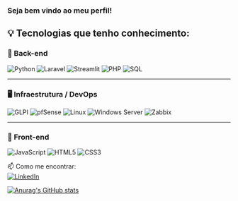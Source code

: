 ### Seja bem vindo ao meu perfil!

## 💡 Tecnologias que tenho conhecimento:

### 🧠 Back-end

![Python](https://img.shields.io/badge/-Python-05122A?style=flat&logo=python)
![Laravel](https://img.shields.io/badge/-Laravel-red?style=flat&logo=laravel)
![Streamlit](https://img.shields.io/badge/-Streamlit-FF4B4B?style=flat&logo=streamlit&logoColor=white)
![PHP](https://img.shields.io/badge/-PHP-777BB4?style=flat&logo=php)
![SQL](https://img.shields.io/badge/-SQL-4479A1?style=flat&logo=mysql)

---

### 🖥️ Infraestrutura / DevOps

![GLPI](https://img.shields.io/badge/-GLPI-2E9AFE?style=flat&logo=knowledgebase&logoColor=white)
![pfSense](https://img.shields.io/badge/-pfSense-212121?style=flat&logo=verizon&logoColor=white)
![Linux](https://img.shields.io/badge/-Linux-FCC624?style=flat&logo=linux&logoColor=black)
![Windows Server](https://img.shields.io/badge/-Windows_Server-0078D6?style=flat&logo=microsoft&logoColor=white)
![Zabbix](https://img.shields.io/badge/-Zabbix-DC3522?style=flat&logo=zabbix&logoColor=white)



---

### 🎨 Front-end

![JavaScript](https://img.shields.io/badge/-JavaScript-F7DF1E?style=flat&logo=javascript&logoColor=black)
![HTML5](https://img.shields.io/badge/-HTML5-E34F26?style=flat&logo=html5&logoColor=white)
![CSS3](https://img.shields.io/badge/-CSS3-1572B6?style=flat&logo=css3)




📫 Como me encontrar:  
[![LinkedIn](https://img.shields.io/badge/-LinkedIn-blue?style=flat&logo=linkedin)](https://linkedin.com/in/schneidermm)


[![Anurag's GitHub stats](https://github-readme-stats-sigma-five.vercel.app/api?username=xinaids&show_icons=true&theme=merko&include_all_commits=true&count_private=true)](https://github.com/xinaids)

<!--
**xinaids/xinaids** is a ✨ _special_ ✨ repository because its `README.md` (this file) appears on your GitHub profile.

Here are some ideas to get you started:

- 🔭 I’m currently working on ...
- 🌱 I’m currently learning ...
- 👯 I’m looking to collaborate on ...
- 🤔 I’m looking for help with ...
- 💬 Ask me about ...
- 📫 How to reach me: ...
- 😄 Pronouns: ...
- ⚡ Fun fact: ...
-->
